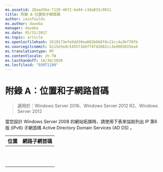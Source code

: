 ```yaml
---
ms.assetid: 28aad3ba-f129-46f2-ba94-c3da831c9811
title: 附錄 A-位置和子網首碼
author: iainfoulds
ms.author: daveba
manager: daveba
ms.date: 05/31/2017
ms.topic: article
ms.openlocfilehash: 3519173efe5dd39ea603b9b8f8c21cc4a3bf78fb
ms.sourcegitcommit: b115e5edc545571b6ff4f42082cc3ed965815ea4
ms.translationtype: MT
ms.contentlocale: zh-TW
ms.lasthandoff: 10/30/2020
ms.locfileid: "93071190"
---
```

# <a name="appendix-a-locations-and-subnet-prefixes"></a>附錄 A︰位置和子網路首碼

>適用於：Windows Server 2016、Windows Server 2012 R2、Windows Server 2012

當您設計 Windows Server 2008 的網站拓撲時，請使用下表來協助列出 IP 第6版 (IPv6) 子網首碼 Active Directory Domain Services (AD DS) 。

|位置|網路子網首碼|
|------------|-------------------------|
|||
|||
|||
|||
|||
|||
|||
|||
|||
|||
|||



